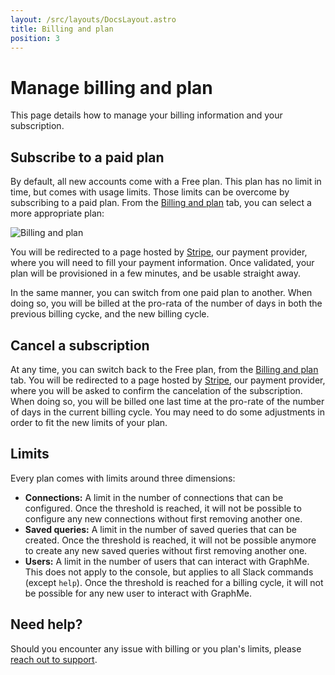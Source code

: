 ```yaml
---
layout: /src/layouts/DocsLayout.astro
title: Billing and plan
position: 3
---
```


# Manage billing and plan

This page details how to manage your billing information and your subscription.

## Subscribe to a paid plan

By default, all new accounts come with a Free plan.
This plan has no limit in time, but comes with usage limits.
Those limits can be overcome by subscribing to a paid plan.
From the [Billing and plan](https://console.graphme.app/billing) tab, you can select a more appropriate plan:

![Billing and plan](/images/billing.png)

You will be redirected to a page hosted by [Stripe](https://stripe.com), our payment provider, where you will need to fill your payment information.
Once validated, your plan will be provisioned in a few minutes, and be usable straight away.

In the same manner, you can switch from one paid plan to another.
When doing so, you will be billed at the pro-rata of the number of days in both the previous billing cycke, and the new billing cycle.

## Cancel a subscription

At any time, you can switch back to the Free plan, from the [Billing and plan](https://console.graphme.app/billing) tab.
You will be redirected to a page hosted by [Stripe](https://stripe.com), our payment provider, where you will be asked to confirm the cancelation of the subscription.
When doing so, you will be billed one last time at the pro-rate of the number of days in the current billing cycle.
You may need to do some adjustments in order to fit the new limits of your plan.

## Limits

Every plan comes with limits around three dimensions:

* **Connections:** A limit in the number of connections that can be configured.
Once the threshold is reached, it will not be possible to configure any new connections without first removing another one.
* **Saved queries:** A limit in the number of saved queries that can be created.
Once the threshold is reached, it will not be possible anymore to create any new saved queries without first removing another one.
* **Users:** A limit in the number of users that can interact with GraphMe.
This does not apply to the console, but applies to all Slack commands (except `help`).
Once the threshold is reached for a billing cycle, it will not be possible for any new user to interact with GraphMe.

## Need help? 

Should you encounter any issue with billing or you plan's limits, please [reach out to support](mailto:hello@graphme.app).